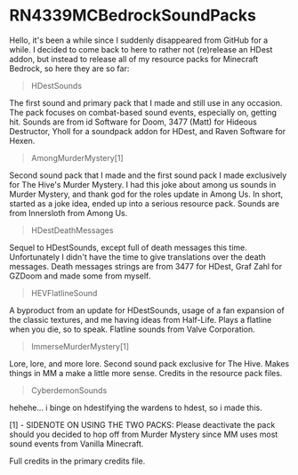 # RN4339MCBedrockSoundPacks

Hello, it's been a while since I suddenly disappeared from GitHub for a while. I decided to come 
back to here to rather not (re)release an HDest addon, but instead to release all of my 
resource packs for Minecraft Bedrock, so here they are so far:

> HDestSounds

The first sound and primary pack that I made and still use in any occasion. The pack focuses on combat-based sound events, especially on, getting hit. Sounds are from id Software for Doom, 3477 (Matt) for Hideous Destructor, Yholl for a soundpack addon for HDest, and Raven Software for Hexen.


> AmongMurderMystery[1]

Second sound pack that I made and the first sound pack I made exclusively for The Hive's Murder Mystery. I had this joke about among us sounds in Murder Mystery, and thank god for the roles update in Among Us. In short, started as a joke idea, ended up into a serious resource pack. Sounds are from Innersloth from Among Us.


> HDestDeathMessages

Sequel to HDestSounds, except full of death messages this time. Unfortunately I didn't have the time to give translations over the death messages. Death messages strings are from 3477 for HDest, Graf Zahl for GZDoom and made some from myself.


> HEVFlatlineSound

A byproduct from an update for HDestSounds, usage of a fan expansion of the classic textures, and me having ideas from Half-Life. Plays a flatline when you die, so to speak. Flatline sounds from Valve Corporation.


> ImmerseMurderMystery[1]

Lore, lore, and more lore. Second sound pack exclusive for The Hive. Makes things in MM a make a little more sense. Credits in the resource pack files.


>CyberdemonSounds

hehehe...
i binge on hdestifying the wardens to hdest, so i made this.


[1] - SIDENOTE ON USING THE TWO PACKS: Please deactivate the pack should you decided to hop off from Murder Mystery since MM uses most sound events from Vanilla Minecraft.

Full credits in the primary credits file.
